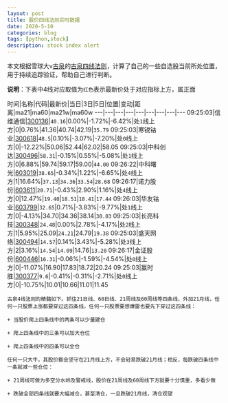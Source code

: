 ```yaml
---
layout: post
title: 股价四线法则实时数据
date: 2020-5-10
categories: blog
tags: [python,stock]
description: stock index alert
---
```



本文根据雪球大v[古泉](https://xueqiu.com/u/7148646888)的[古泉四线法则](https://xueqiu.com/7148646888/130498192)，计算了自己的一些自选股当前所处位置，用于持续追踪验证，帮助自己进行判断。

**说明**：下表中4线对应取值为`红色`表示最新价处于对应指标上方，属正面

时间|名称|代码|最新价|当日|3日|5日|位置|变动|距离|ma21|ma60|ma21w|ma60w
---|---|---|---|---|---|---|---|---
09:25:03|信维通信|[300136](https://xueqiu.com/S/SZ300136)|`40.16`|0.00%|-1.72%|-6.42%|处`1`线上方|0|0.76%|41.36|40.74|42.19|`35.79`
09:25:03|寒锐钴业|[300618](https://xueqiu.com/S/SZ300618)|`48.5`|0.10%|-3.07%|-7.20%|处`0`线上方|0|-12.22%|50.06|52.44|62.02|58.05
09:25:03|中科创达|[300496](https://xueqiu.com/S/SZ300496)|`58.31`|-0.15%|0.55%|-5.08%|处`1`线上方|0|6.88%|59.74|59.17|59.00|`44.00`
09:26:22|中科曙光|[603019](https://xueqiu.com/S/SH603019)|`38.65`|-0.34%|1.22%|-6.65%|处`4`线上方|1|16.64%|`37.13`|`34.36`|`33.54`|`28.68`
09:26:17|诺力股份|[603611](https://xueqiu.com/S/SH603611)|`20.71`|-0.43%|2.90%|1.16%|处`4`线上方|0|12.47%|`19.40`|`18.51`|`18.41`|`17.44`
09:26:03|华友钴业|[603799](https://xueqiu.com/S/SH603799)|`32.65`|0.71%|-3.83%|-9.77%|处`1`线上方|0|-4.13%|34.70|34.36|38.14|`30.03`
09:25:03|长亮科技|[300348](https://xueqiu.com/S/SZ300348)|`24.48`|0.00%|2.78%|-4.17%|处`2`线上方|1|5.95%|25.09|`24.21`|24.79|`19.38`
09:25:03|盛天网络|[300494](https://xueqiu.com/S/SZ300494)|`14.57`|0.14%|3.43%|-5.28%|处`3`线上方|2|3.16%|`14.54`|`14.09`|14.76|`13.20`
09:26:17|金证股份|[600446](https://xueqiu.com/S/SH600446)|`16.31`|-0.06%|-1.59%|-4.54%|处`0`线上方|0|-11.07%|16.90|17.83|18.72|20.24
09:25:03|赢时胜|[300377](https://xueqiu.com/S/SZ300377)|`9.6`|-0.41%|-0.31%|-2.71%|处`0`线上方|0|-10.75%|10.01|10.66|11.01|11.45

```
古泉4线法则的精髓如下。抓住21日线、60日线、21周线及60周线等四条线，外加21月线，任何一只股票上涨都要穿过这四条线，任何一只股票要想爆雷也要先下穿过这四条线：

+ 当股价爬上四条线中的两条可以少量建仓

+ 爬上四条线中的三条可以加大仓位

+ 爬上四条线中的四条可以全仓

任何一只大牛，其股价都会坚守在21月线上方，不会轻易跌破21月线；相反，每跌破四条线中一条就减一些仓位：

+ 21周线可做为多空分水岭及警戒线，股价在21周线及60周线下方就要十分慎重，多看少做

+ 跌破全部四条线就要大幅减仓，甚至清仓，一旦跌破21月线，清仓观望
```